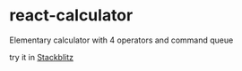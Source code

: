 # react-calculator
Elementary calculator with 4 operators and command queue

try it in [Stackblitz](https://my-react-calculator.stackblitz.io/)
